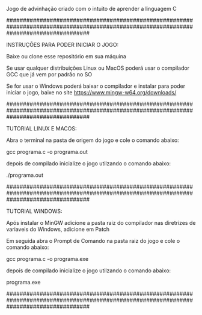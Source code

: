 Jogo de advinhação criado com o intuito de aprender a linguagem C

#########################################################################################################################################

INSTRUÇÕES PARA PODER INICIAR O JOGO:

Baixe ou clone esse repositório em sua máquina

Se usar qualquer distribuições Linux ou MacOS poderá usar o compilador GCC que já vem por padrão no SO

Se for usar o Windows poderá baixar o compilador e instalar para poder iniciar o jogo, baixe no site https://www.mingw-w64.org/downloads/

#########################################################################################################################################

TUTORIAL LINUX E MACOS:

Abra o terminal na pasta de origem do jogo e cole o comando abaixo:

gcc programa.c -o programa.out

depois de compilado inicialize o jogo utilzando o comando abaixo:

./programa.out

#########################################################################################################################################

TUTORIAL WINDOWS: 

Após instalar o MinGW adicione a pasta raiz do compilador nas diretrizes de variaveis do Windows, adicione em Patch

Em seguida abra o Prompt de Comando na pasta raiz do jogo e cole o comando abaixo:

gcc programa.c -o programa.exe

depois de compilado inicialize o jogo utilzando o comando abaixo:

programa.exe

#########################################################################################################################################